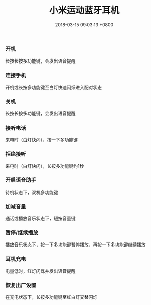 ﻿---
layout: post
title: "小米运动蓝牙耳机"
date: 2018-03-15 09:03:13 +0800
categories: 综合
tags: comprehensive bluetooth xiaomi earphone
---

### 开机

长按长按多功能键，会发出语音提醒

### 连接手机

开机或长按多功能键至白灯快速闪烁进入配对状态

### 关机

长按长按多功能键，会发出语音提醒

### 接听电话

来电时（白灯快闪），按一下多功能键

### 拒绝接听

来电时（白灯快闪），长按多功能键约1秒

### 开启语音助手

待机状态下，双机多功能键

### 加减音量

通话或播放音乐状态下，短按音量键

### 暂停/继续播放

播放音乐状态下，按一下多功能键暂停播放，再按一下多功能键继续播放

### 耳机充电

电量低时，红灯闪烁并发出语音提醒

### 恢复出厂设置

在充电状态下，长按多功能键至红白灯交替闪烁